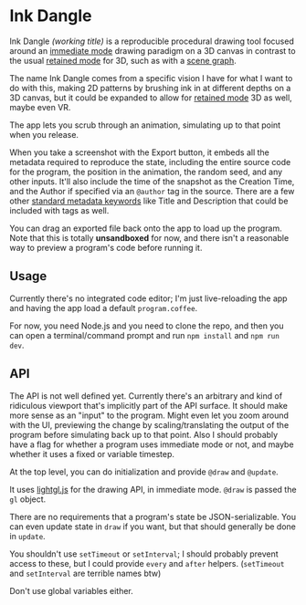 
# Ink Dangle

Ink Dangle *(working title)* is a reproducible procedural drawing tool
focused around an [immediate mode][] drawing paradigm on a 3D canvas
in contrast to the usual [retained mode][] for 3D, such as with a [scene graph][].

The name Ink Dangle comes from a specific vision I have for what I want to do with this,
making 2D patterns by brushing ink in at different depths on a 3D canvas,
but it could be expanded to allow for [retained mode][] 3D as well,
maybe even VR.

The app lets you scrub through an animation,
simulating up to that point when you release.

When you take a screenshot with the Export button,
it embeds all the metadata required to reproduce the state,
including the entire source code for the program,
the position in the animation, the random seed, and any other inputs.
It'll also include the time of the snapshot as the Creation Time,
and the Author if specified via an `@author` tag in the source.
There are a few other [standard metadata keywords][]
like Title and Description that could be included with tags as well.

You can drag an exported file back onto the app to load up the program.
Note that this is totally **unsandboxed** for now,
and there isn't a reasonable way to preview a program's code before running it.

## Usage

Currently there's no integrated code editor;
I'm just live-reloading the app and having the app load a default `program.coffee`.

For now, you need Node.js and you need to clone the repo,
and then you can open a terminal/command prompt and run `npm install` and `npm run dev`.

## API

The API is not well defined yet.
Currently there's an arbitrary and kind of ridiculous viewport that's implicitly part of the API surface.
It should make more sense as an "input" to the program.
Might even let you zoom around with the UI,
previewing the change by scaling/translating the output of the program
before simulating back up to that point.
Also I should probably have a flag for whether a program uses immediate mode or not,
and maybe whether it uses a fixed or variable timestep.

At the top level, you can do initialization and provide `@draw` and `@update`.

It uses [lightgl.js][] for the drawing API, in immediate mode.
`@draw` is passed the `gl` object.

There are no requirements that a program's state be JSON-serializable.
You can even update state in `draw` if you want, but that should generally be done in `update`.


You shouldn't use `setTimeout` or `setInterval`;
I should probably prevent access to these,
but I could provide `every` and `after` helpers.
(`setTimeout` and `setInterval` are terrible names btw)

Don't use global variables either.


[immediate mode]: https://en.wikipedia.org/wiki/Immediate_mode_(computer_graphics)
[retained mode]: https://en.wikipedia.org/wiki/Retained_mode
[scene graph]: https://en.wikipedia.org/wiki/Scene_graph
[lightgl.js]: https://github.com/evanw/lightgl.js/
[standard metadata keywords]: https://www.w3.org/TR/PNG-Chunks.html#C.Summary-of-standard-chunks
